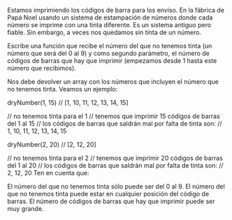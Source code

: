 Estamos imprimiendo los códigos de barra para los envíso. En la fábrica de Papá Noel usando un sistema de estampación de números donde cada número se imprime con una tinta
diferente. Es un sistema antiguo pero fiable. Sin embargo, a veces nos quedamos sin tinta de un número.

Escribe una función que recibe el número del que no tenemos tinta (un número que será del 0 al 9) y como segundo parámetro, el número de códigos de barras que hay que imprimir
(empezamos desde 1 hasta este número que recibimos).

Nos debe devolver un array con los números que incluyen el número que no tenemos tinta. Veamos un ejemplo:

dryNumber(1, 15) // [1, 10, 11, 12, 13, 14, 15]

// no tenemos tinta para el 1 // tenemos que imprimir 15 códigos de barras del 1 al 15 // los códigos de barras que saldrán mal por falta de tinta son: // 1, 10, 11, 12, 13, 14, 15

dryNumber(2, 20) // [2, 12, 20]

// no tenemos tinta para el 2 // tenemos que imprimir 20 códigos de barras del 1 al 20 // los códigos de barras que saldrán mal por falta de tinta son: // 2, 12, 20 Ten en cuenta
que:

El número del que no tenemos tinta sólo puede ser del 0 al 9. El número del que no tenemos tinta puede estar en cualquier posición del código de barras. El número de códigos de
barras que hay que imprimir puede ser muy grande.
